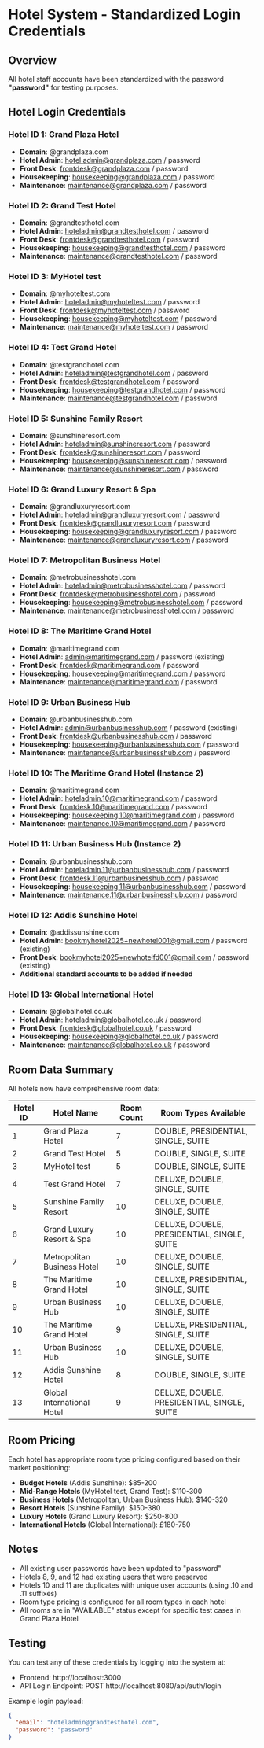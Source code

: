 # Hotel System - Standardized Login Credentials

## Overview
All hotel staff accounts have been standardized with the password **"password"** for testing purposes.

## Hotel Login Credentials

### Hotel ID 1: Grand Plaza Hotel
- **Domain**: @grandplaza.com
- **Hotel Admin**: hotel.admin@grandplaza.com / password
- **Front Desk**: frontdesk@grandplaza.com / password  
- **Housekeeping**: housekeeping@grandplaza.com / password
- **Maintenance**: maintenance@grandplaza.com / password

### Hotel ID 2: Grand Test Hotel  
- **Domain**: @grandtesthotel.com
- **Hotel Admin**: hoteladmin@grandtesthotel.com / password
- **Front Desk**: frontdesk@grandtesthotel.com / password
- **Housekeeping**: housekeeping@grandtesthotel.com / password
- **Maintenance**: maintenance@grandtesthotel.com / password

### Hotel ID 3: MyHotel test
- **Domain**: @myhoteltest.com
- **Hotel Admin**: hoteladmin@myhoteltest.com / password
- **Front Desk**: frontdesk@myhoteltest.com / password
- **Housekeeping**: housekeeping@myhoteltest.com / password
- **Maintenance**: maintenance@myhoteltest.com / password

### Hotel ID 4: Test Grand Hotel
- **Domain**: @testgrandhotel.com
- **Hotel Admin**: hoteladmin@testgrandhotel.com / password
- **Front Desk**: frontdesk@testgrandhotel.com / password
- **Housekeeping**: housekeeping@testgrandhotel.com / password
- **Maintenance**: maintenance@testgrandhotel.com / password

### Hotel ID 5: Sunshine Family Resort
- **Domain**: @sunshineresort.com
- **Hotel Admin**: hoteladmin@sunshineresort.com / password
- **Front Desk**: frontdesk@sunshineresort.com / password
- **Housekeeping**: housekeeping@sunshineresort.com / password
- **Maintenance**: maintenance@sunshineresort.com / password

### Hotel ID 6: Grand Luxury Resort & Spa
- **Domain**: @grandluxuryresort.com
- **Hotel Admin**: hoteladmin@grandluxuryresort.com / password
- **Front Desk**: frontdesk@grandluxuryresort.com / password
- **Housekeeping**: housekeeping@grandluxuryresort.com / password
- **Maintenance**: maintenance@grandluxuryresort.com / password

### Hotel ID 7: Metropolitan Business Hotel
- **Domain**: @metrobusinesshotel.com
- **Hotel Admin**: hoteladmin@metrobusinesshotel.com / password
- **Front Desk**: frontdesk@metrobusinesshotel.com / password
- **Housekeeping**: housekeeping@metrobusinesshotel.com / password
- **Maintenance**: maintenance@metrobusinesshotel.com / password

### Hotel ID 8: The Maritime Grand Hotel
- **Domain**: @maritimegrand.com
- **Hotel Admin**: admin@maritimegrand.com / password (existing)
- **Front Desk**: frontdesk@maritimegrand.com / password
- **Housekeeping**: housekeeping@maritimegrand.com / password
- **Maintenance**: maintenance@maritimegrand.com / password

### Hotel ID 9: Urban Business Hub
- **Domain**: @urbanbusinesshub.com
- **Hotel Admin**: admin@urbanbusinesshub.com / password (existing)
- **Front Desk**: frontdesk@urbanbusinesshub.com / password
- **Housekeeping**: housekeeping@urbanbusinesshub.com / password
- **Maintenance**: maintenance@urbanbusinesshub.com / password

### Hotel ID 10: The Maritime Grand Hotel (Instance 2)
- **Domain**: @maritimegrand.com
- **Hotel Admin**: hoteladmin.10@maritimegrand.com / password
- **Front Desk**: frontdesk.10@maritimegrand.com / password
- **Housekeeping**: housekeeping.10@maritimegrand.com / password
- **Maintenance**: maintenance.10@maritimegrand.com / password

### Hotel ID 11: Urban Business Hub (Instance 2)
- **Domain**: @urbanbusinesshub.com
- **Hotel Admin**: hoteladmin.11@urbanbusinesshub.com / password
- **Front Desk**: frontdesk.11@urbanbusinesshub.com / password
- **Housekeeping**: housekeeping.11@urbanbusinesshub.com / password
- **Maintenance**: maintenance.11@urbanbusinesshub.com / password

### Hotel ID 12: Addis Sunshine Hotel
- **Domain**: @addissunshine.com
- **Hotel Admin**: bookmyhotel2025+newhotel001@gmail.com / password (existing)
- **Front Desk**: bookmyhotel2025+newhotelfd001@gmail.com / password (existing)
- **Additional standard accounts to be added if needed**

### Hotel ID 13: Global International Hotel
- **Domain**: @globalhotel.co.uk
- **Hotel Admin**: hoteladmin@globalhotel.co.uk / password
- **Front Desk**: frontdesk@globalhotel.co.uk / password
- **Housekeeping**: housekeeping@globalhotel.co.uk / password
- **Maintenance**: maintenance@globalhotel.co.uk / password

## Room Data Summary

All hotels now have comprehensive room data:

| Hotel ID | Hotel Name | Room Count | Room Types Available |
|----------|------------|------------|---------------------|
| 1 | Grand Plaza Hotel | 7 | DOUBLE, PRESIDENTIAL, SINGLE, SUITE |
| 2 | Grand Test Hotel | 5 | DOUBLE, SINGLE, SUITE |
| 3 | MyHotel test | 5 | DOUBLE, SINGLE, SUITE |
| 4 | Test Grand Hotel | 7 | DELUXE, DOUBLE, SINGLE, SUITE |
| 5 | Sunshine Family Resort | 10 | DELUXE, DOUBLE, SINGLE, SUITE |
| 6 | Grand Luxury Resort & Spa | 10 | DELUXE, DOUBLE, PRESIDENTIAL, SINGLE, SUITE |
| 7 | Metropolitan Business Hotel | 10 | DELUXE, DOUBLE, SINGLE, SUITE |
| 8 | The Maritime Grand Hotel | 10 | DELUXE, PRESIDENTIAL, SINGLE, SUITE |
| 9 | Urban Business Hub | 10 | DELUXE, DOUBLE, SINGLE, SUITE |
| 10 | The Maritime Grand Hotel | 9 | DELUXE, PRESIDENTIAL, SINGLE, SUITE |
| 11 | Urban Business Hub | 10 | DELUXE, DOUBLE, SINGLE, SUITE |
| 12 | Addis Sunshine Hotel | 8 | DOUBLE, SINGLE, SUITE |
| 13 | Global International Hotel | 9 | DELUXE, DOUBLE, PRESIDENTIAL, SINGLE, SUITE |

## Room Pricing

Each hotel has appropriate room type pricing configured based on their market positioning:

- **Budget Hotels** (Addis Sunshine): $85-200
- **Mid-Range Hotels** (MyHotel test, Grand Test): $110-300  
- **Business Hotels** (Metropolitan, Urban Business Hub): $140-320
- **Resort Hotels** (Sunshine Family): $150-380
- **Luxury Hotels** (Grand Luxury Resort): $250-800
- **International Hotels** (Global International): £180-750

## Notes

- All existing user passwords have been updated to "password"
- Hotels 8, 9, and 12 had existing users that were preserved
- Hotels 10 and 11 are duplicates with unique user accounts (using .10 and .11 suffixes)
- Room type pricing is configured for all room types in each hotel
- All rooms are in "AVAILABLE" status except for specific test cases in Grand Plaza Hotel

## Testing

You can test any of these credentials by logging into the system at:
- Frontend: http://localhost:3000
- API Login Endpoint: POST http://localhost:8080/api/auth/login

Example login payload:
```json
{
  "email": "hoteladmin@grandtesthotel.com",
  "password": "password"
}
```
